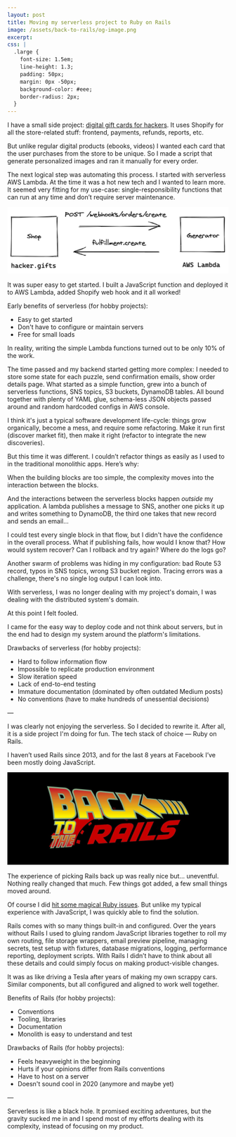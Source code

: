 ```yaml
---
layout: post
title: Moving my serverless project to Ruby on Rails
image: /assets/back-to-rails/og-image.png
excerpt:
css: |
  .large {
    font-size: 1.5em;
    line-height: 1.3;
    padding: 50px;
    margin: 0px -50px;
    background-color: #eee;
    border-radius: 2px;
  }
---
```


I have a small side project: [digital gift cards for hackers](https://hacker.gifts). It uses Shopify for all the store-related stuff: frontend, payments, refunds, reports, etc.

But unlike regular digital products (ebooks, videos) I wanted each card that the user purchases from the store to be unique. So I made a  script that generate personalized images and ran it manually for every order.

The next logical step was automating this process. I started with serverless AWS Lambda. At the time it was a hot new tech and I wanted to learn more. It seemed very fitting for my use-case: single-responsibility functions that can run at any time and don’t require server maintenance.

![](/assets/back-to-rails/simple-lambda.png)

It was super easy to get started. I built a JavaScript function and deployed it to AWS Lambda, added Shopify web hook and it all worked!

Early benefits of serverless (for hobby projects):

- Easy to get started
- Don't have to configure or maintain servers
- Free for small loads

In reality, writing the simple Lambda functions turned out to be only 10% of the work.

The time passed and my backend started getting more complex: I needed to store some state for each puzzle, send confirmation emails, show order details page. What started as a simple function, grew into a bunch of serverless functions, SNS topics, S3 buckets, DynamoDB tables. All bound together with plenty of YAML glue, schema-less JSON objects passed around and random hardcoded configs in AWS console.

I think it's just a typical software development life-cycle: things grow organically, become a mess, and require some refactoring. Make it run first (discover market fit), then make it right (refactor to integrate the new discoveries).

But this time it was different. I couldn’t refactor things as easily as I used to in the traditional monolithic apps. Here’s why:

<p class="large">When the building blocks are too simple, the complexity moves into the interaction between the blocks.</p>

And the interactions between the serverless blocks happen _outside_ my application. A lambda publishes a message to SNS, another one picks it up and writes something to DynamoDB, the third one takes that new record and sends an email...

I could test every single block in that flow, but I didn't have the confidence in the overall process. What if publishing fails, how would I know that? How would system recover? Can I rollback and try again? Where do the logs go?

Another swarm of problems was hiding in my configuration: bad Route 53 record, typos in SNS topics, wrong S3 bucket region. Tracing errors was a challenge, there's no single log output I can look into.

<p class="large">With serverless, I was no longer dealing with my project's domain, I was dealing with the distributed system's domain.</p>

At this point I felt fooled.

I came for the easy way to deploy code and not think about servers, but in the end had to design my system around the platform's limitations.

Drawbacks of serverless (for hobby projects):

- Hard to follow information flow
- Impossible to replicate production environment
- Slow iteration speed
- Lack of end-to-end testing
- Immature documentation (dominated by often outdated Medium posts)
- No conventions (have to make hundreds of unessential decisions)

—

I was clearly not enjoying the serverless. So I decided to rewrite it. After all, it is a side project I'm doing for fun. The tech stack of choice — Ruby on Rails.

I haven’t used Rails since 2013, and for the last 8 years at Facebook I’ve been mostly doing JavaScript.

![](/assets/back-to-rails/logo.jpg)

The experience of picking Rails back up was really nice but... uneventful. Nothing really changed that much. Few things got added, a few small things moved around.

Of course I did [hit some magical Ruby issues](https://github.com/rails/rails/issues/38060). But unlike my typical experience with JavaScript, I was quickly able to find the solution.

Rails comes with so many things built-in and configured. Over the years without Rails I used to gluing random JavaScript libraries together to roll my own routing, file storage wrappers, email preview pipeline, managing secrets, test setup with fixtures, database migrations, logging, performance reporting, deployment scripts. With Rails I didn’t have to think about all these details and could simply focus on making product-visible changes.

It was as like driving a Tesla after years of making my own scrappy cars. Similar components, but all configured and aligned to work well together.

Benefits of Rails (for hobby projects):

- Conventions
- Tooling, libraries
- Documentation
- Monolith is easy to understand and test

Drawbacks of Rails (for hobby projects):

- Feels heavyweight in the beginning
- Hurts if your opinions differ from Rails conventions
- Have to host on a server
- Doesn't sound cool in 2020 (anymore and maybe yet)

—

Serverless is like a black hole. It promised exciting adventures, but the gravity sucked me in and I spend most of my efforts dealing with its complexity, instead of focusing on my product.
